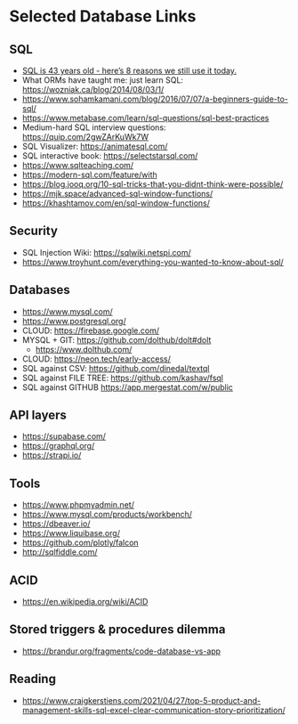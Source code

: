 # Selected Database Links

## SQL
* [SQL is 43 years old - here’s 8 reasons we still use it today.](https://blog.sqlizer.io/posts/sql-43/)
* What ORMs have taught me: just learn SQL: https://wozniak.ca/blog/2014/08/03/1/
* https://www.sohamkamani.com/blog/2016/07/07/a-beginners-guide-to-sql/
* https://www.metabase.com/learn/sql-questions/sql-best-practices
* Medium-hard SQL interview questions: https://quip.com/2gwZArKuWk7W
* SQL Visualizer: https://animatesql.com/
* SQL interactive book: https://selectstarsql.com/
* https://www.sqlteaching.com/
* https://modern-sql.com/feature/with
* https://blog.jooq.org/10-sql-tricks-that-you-didnt-think-were-possible/
* https://mjk.space/advanced-sql-window-functions/
* https://khashtamov.com/en/sql-window-functions/

## Security
* SQL Injection Wiki: https://sqlwiki.netspi.com/
* https://www.troyhunt.com/everything-you-wanted-to-know-about-sql/

## Databases
* https://www.mysql.com/
* https://www.postgresql.org/
* CLOUD: https://firebase.google.com/
* MYSQL + GIT: https://github.com/dolthub/dolt#dolt
  * https://www.dolthub.com/
* CLOUD: https://neon.tech/early-access/
* SQL against CSV: https://github.com/dinedal/textql
* SQL against FILE TREE: https://github.com/kashav/fsql
* SQL against GITHUB https://app.mergestat.com/w/public

## API layers
* https://supabase.com/
* https://graphql.org/
* https://strapi.io/

## Tools
* https://www.phpmyadmin.net/
* https://www.mysql.com/products/workbench/
* https://dbeaver.io/
* https://www.liquibase.org/
* https://github.com/plotly/falcon
* http://sqlfiddle.com/

## ACID
* https://en.wikipedia.org/wiki/ACID

## Stored triggers & procedures dilemma
* https://brandur.org/fragments/code-database-vs-app

## Reading
* https://www.craigkerstiens.com/2021/04/27/top-5-product-and-management-skills-sql-excel-clear-communication-story-prioritization/
